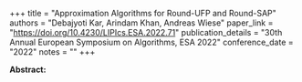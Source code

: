 +++
title = "Approximation Algorithms for Round-UFP and Round-SAP"
authors = "Debajyoti Kar, Arindam Khan, Andreas Wiese"
paper_link = "https://doi.org/10.4230/LIPIcs.ESA.2022.71"
publication_details = "30th Annual European Symposium on Algorithms,  ESA 2022"
conference_date = "2022"
notes = ""
+++

<b>Abstract:</b>

